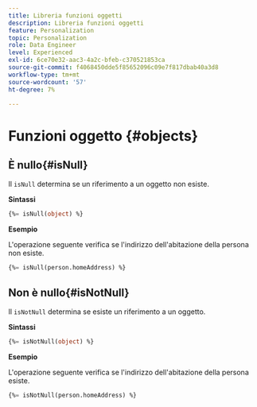 ```yaml
---
title: Libreria funzioni oggetti
description: Libreria funzioni oggetti
feature: Personalization
topic: Personalization
role: Data Engineer
level: Experienced
exl-id: 6ce70e32-aac3-4a2c-bfeb-c370521853ca
source-git-commit: f4068450dde5f85652096c09e7f817dbab40a3d8
workflow-type: tm+mt
source-wordcount: '57'
ht-degree: 7%

---
```


# Funzioni oggetto {#objects}

## È nullo{#isNull}

Il `isNull` determina se un riferimento a un oggetto non esiste.

**Sintassi**

```sql
{%= isNull(object) %}
```

**Esempio**

L&#39;operazione seguente verifica se l&#39;indirizzo dell&#39;abitazione della persona non esiste.

```sql
{%= isNull(person.homeAddress) %}
```

## Non è nullo{#isNotNull}

Il `isNotNull` determina se esiste un riferimento a un oggetto.

**Sintassi**

```sql
{%= isNotNull(object) %}
```

**Esempio**

L&#39;operazione seguente verifica se l&#39;indirizzo dell&#39;abitazione della persona esiste.

```sql
{%= isNotNull(person.homeAddress) %}
```
